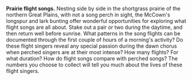 **Prairie flight songs.** Nesting side by side in the shortgrass prairie of the northern Great Plains, with not a song perch in sight, the McCown's longspur and lark bunting offer wonderful opportunities for exploring what flight songs are all about. Stake out a pair or two during the daytime, and then return well before sunrise. What patterns in the song flights can be documented through the first couple of hours of a morning's activity? Do these flight singers reveal any special passion during the dawn chorus when perched singers are at their most intense? How many flights? For what duration? How do flight songs compare with perched songs? The numbers you choose to collect will tell you much about the lives of these flight singers.
